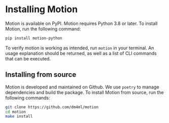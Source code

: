 # Installing Motion

Motion is available on PyPI. Motion requires Python 3.8 or later. To install Motion, run the following command:

```bash
pip install motion-python
```

To verify motion is working as intended, run `motion` in your terminal. An usage explanation should be returned, as well as a list of CLI commands that can be executed.

## Installing from source

Motion is developed and maintained on Github. We use `poetry` to manage dependencies and build the package. To install Motion from source, run the following commands:

```bash
git clone https://github.com/dm4ml/motion
cd motion
make install
```
